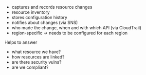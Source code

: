 * captures and records resource changes
* resource inventory
* stores configuration history
* notifies about changes (via SNS)
* who made the change, when and with which API (via CloudTrail)
* region-specific -> needs to be configured for each region

Helps to answer

* what resource we have?
* how resources are linked?
* are there security vulns?
* are we compliant?
